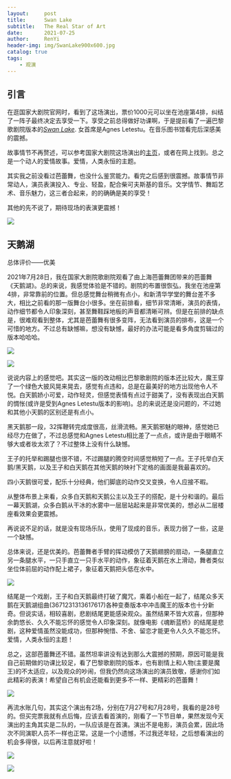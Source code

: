 ```yaml
---
layout:     post
title:      Swan Lake
subtitle:   The Real Star of Art
date:       2021-07-25
author:     RenYi
header-img: img/SwanLake900x600.jpg
catalog: true
tags:
    - 观演
---
```


## 引言

在逛国家大剧院官网时，看到了这场演出，票价1000元可以坐在池座第4排，纠结了一阵子最终决定去享受一下。享受之前总得做好功课啊，于是提前看了一遍巴黎歌剧院版本的[*Swan Lake*](https://www.bilibili.com/video/BV1nx411Q7dx?share_source=copy_web). 女首席是Agnes Letestu。在音乐图书馆看完后深感美的震撼。

故事情节不再赘述，可以参考国家大剧院这场演出的[主页](https://ticket.chncpa.org/product-1080677.html#2021-07-27)，或者在网上找到。总之是一个动人的爱情故事。爱情，人类永恒的主题。

其实我之前没看过芭蕾舞，也没什么鉴赏能力。看完之后感到很震撼。故事情节非常动人，演员表演投入、专业、轻盈，配合柴可夫斯基的音乐。文学情节、舞蹈艺术、音乐魅力，这三者合起来，的的确确是美的享受！

其他的先不说了，期待现场的表演更震撼！

![](https://LEGION-GREEN.github.io/img/SwanLakePoster1.jpg)



## 天鹅湖

总体评价——优美

2021年7月28日，我在国家大剧院歌剧院观看了由上海芭蕾舞团带来的芭蕾舞《天鹅湖》。总的来说，我感觉体验是不错的。剧院的布置很恢弘，我坐在池座第4排，非常靠前的位置。但总感觉舞台稍微有点小，和新清华学堂的舞台差不多大，相比之前看的那一版舞台小很多。坐在前排看，细节非常清晰，演员的表情，动作细节都令人印象深刻，甚至舞鞋踩地板的声音都清晰可辨。但是在前排的缺点是，很难观看到整体，尤其是芭蕾舞有很多变阵，无法看到演员的排布，这是一个可惜的地方。不过总有缺憾嘛，想没有缺憾，最好的办法可能是看多角度剪辑过的版本哈哈哈。

![](https://LEGION-GREEN.github.io/img/swanlake-operahouse.jpg)

![](https://LEGION-GREEN.github.io/img/swanlake-ticket.jpg)

说说内容上的感觉吧。其实这一版的改动相比巴黎歌剧院的版本还比较大，魔王穿了一个绿色大披风晃来晃去，感觉有点违和，总是在最美好的地方出现他令人不悦。白天鹅娇小可爱，动作轻灵，但感觉表情有点过于甜美了，没有表现出白天鹅的惆怅(或许是受到Agnes Letestu版本的影响)。总的来说还是没问题的，不过她和其他小天鹅的区别还是有点小。

黑天鹅那一段，32挥鞭转完成度很高，丝滑流畅。黑天鹅邪魅的眼神，感觉她已经尽力在做了，不过总感觉和Agnes Letestu相比差了一点点，或许是由于眼睛不够大或者妆太浓了？不过整体上没有什么缺憾。

王子的托举和踢腿也很不错，不过踢腿的腾空时间感觉稍短了一点。王子托举白天鹅/黑天鹅，以及王子和白天鹅在其他天鹅的映衬下定格的画面是我最喜欢的。

四小天鹅很可爱，配乐十分经典，他们脚底的动作交叉变换，令人应接不暇。

从整体布景上来看，众多白天鹅和天鹅公主以及王子的搭配，是十分和谐的。最后一幕天鹅湖，众多白鹅从干冰的水雾中一层层站起来是非常优美的，想必从二层楼座看效果会更震撼。

再说说不足的话，就是没有现场乐队，使用了现成的音乐，表现力弱了一些，这是一个缺憾。

总体来说，还是优美的。芭蕾舞者手臂的挥动模仿了天鹅翅膀的扇动，一条腿直立另一条腿水平，一只手直立一只手水平的动作，象征着天鹅在水上滑动，舞者类似坐位体前屈的动作配上裙子，象征着天鹅把头低在水中。

![](https://LEGION-GREEN.github.io/img/swanlake-ballet.png)

结尾是一个戏剧，王子和白天鹅最终打破了魔咒，乘着小船在一起了，结尾众多天鹅在天鹅湖组曲(3671231313617617)各种变奏版本中冲击魔王的版本也十分新奇。但说实话，相较喜剧，悲剧结尾更能感染观众。虽然结果不皆大欢喜，但那种余韵悠长、久久不能忘怀的感觉令人印象深刻。就像电影《魂断蓝桥》的结尾是悲剧，这种爱情虽然没能成功，但那种惋惜、不舍、留恋才能更令人久久不能忘怀。爱情，人类永恒的主题！

总之，这部芭蕾舞还不错。虽然坦率讲没有达到那么大震撼的预期，原因可能是我自己前期做的功课比较足，看了巴黎歌剧院的版本，也有剧情上和人物(主要是魔王)的不太适应，以及观众的吵闹，但我仍然向这场演出的演员致敬，感谢你们如此精彩的表演！希望自己有机会还能看到更多不一样、更精彩的芭蕾舞！

![](https://LEGION-GREEN.github.io/img/swanlake-final.jpg)

再流水账几句，其实这个演出有2场，分别在7月27号和7月28号，我看的是28号的。但买完票我就有点后悔，应该去看首演的，刚看了一下节目单，果然发现今天演出的主角其实是二队的，一队应该是在首演。演出不是电影，演员会累，因此场次不同演职人员不一样也正常。这是一个小遗憾，不过我还年轻，之后想看演出的机会多得很，以后再注意就好啦！

![](https://LEGION-GREEN.github.io/img/swanlake-ncpa1.jpg)

![](https://LEGION-GREEN.github.io/img/swanlake-ncpa2.jpg)

